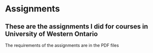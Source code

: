 # Assignments
## These are the assignments I did for courses in University of Western Ontario
  The requirements of the assignments are in the PDF files

